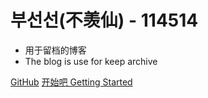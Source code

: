 # 부선선(不羡仙) - 114514
- 用于留档的博客
- The blog is use for keep archive

[GitHub](https://github.com/bxx-114514)
[开始吧 Getting Started](README.md)
